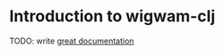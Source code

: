 # Introduction to wigwam-clj

TODO: write [great documentation](http://jacobian.org/writing/great-documentation/what-to-write/)

